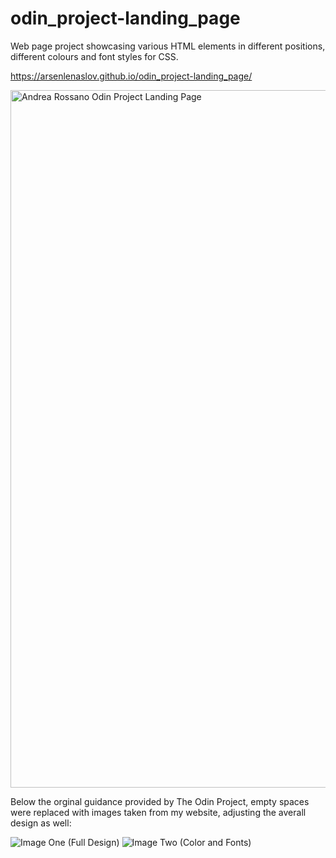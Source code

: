 # odin_project-landing_page
Web page project showcasing various HTML elements in different positions, different colours and font styles for CSS.

https://arsenlenaslov.github.io/odin_project-landing_page/

<img width="1062" height="1116" alt="Andrea Rossano Odin Project Landing Page" src="https://github.com/user-attachments/assets/b056cf58-044d-4cf6-bb03-75193d92d3f3" />

Below the orginal guidance provided by The Odin Project, empty spaces were replaced with images taken from my website, adjusting the averall design as well:

![Image One (Full Design)](https://github.com/user-attachments/assets/6cbb8f52-9b61-49d4-b962-c32f8245a3ca)
![Image Two (Color and Fonts)](https://github.com/user-attachments/assets/f0c82d82-7db1-4e98-a47f-a680a04ec00a)
